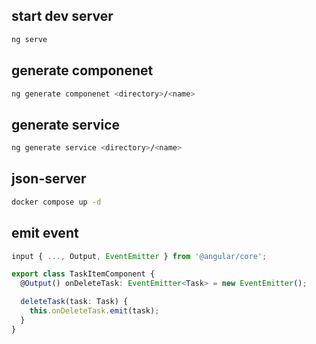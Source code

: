 ## start dev server
```bash
ng serve
```

## generate componenet
```bash
ng generate componenet <directory>/<name>
```

## generate service
```bash
ng generate service <directory>/<name>
```

## json-server
```bash
docker compose up -d
```


## emit event
```typescript
input { ..., Output, EventEmitter } from '@angular/core';

export class TaskItemComponent {
  @Output() onDeleteTask: EventEmitter<Task> = new EventEmitter();

  deleteTask(task: Task) {
    this.onDeleteTask.emit(task);
  }
}
```

```html

```
